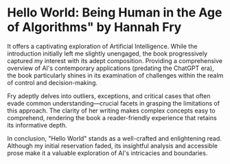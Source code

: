 # Hello World: Being Human in the Age of Algorithms" by Hannah Fry 

It offers a captivating exploration of Artificial Intelligence. While the introduction initially left me slightly unengaged, the book progressively captured my interest with its adept composition. Providing a comprehensive overview of AI's contemporary applications (predating the ChatGPT era), the book particularly shines in its examination of challenges within the realm of control and decision-making.

Fry adeptly delves into outliers, exceptions, and critical cases that often evade common understanding—crucial facets in grasping the limitations of this approach. The clarity of her writing makes complex concepts easy to comprehend, rendering the book a reader-friendly experience that retains its informative depth.

In conclusion, "Hello World" stands as a well-crafted and enlightening read. Although my initial reservation faded, its insightful analysis and accessible prose make it a valuable exploration of AI's intricacies and boundaries.
